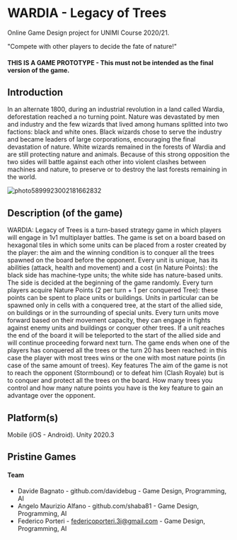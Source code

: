# WARDIA - Legacy of Trees
Online Game Design project for UNIMI Course 2020/21.

"Compete with other players to decide the fate of nature!"

#### THIS IS A GAME PROTOTYPE - This must not be intended as the final version of the game.


## Introduction
In an alternate 1800, during an industrial revolution in a land called Wardia, deforestation reached a no turning point. Nature was devastated by men and industry and the few wizards that lived among humans splitted into two factions: black and white ones. Black wizards chose to serve the industry and became leaders of large corporations, encouraging the final devastation of nature. White wizards remained in the forests of Wardia and are still protecting nature and animals. Because of this strong opposition the two sides will battle against each other into violent clashes between machines and nature, to preserve or to destroy the last forests remaining in the world.

![photo5899923002181662832](https://user-images.githubusercontent.com/33726212/121695489-62d17c80-cacb-11eb-8603-84090aa0a0b9.jpg)

## Description (of the game)

WARDIA: Legacy of Trees is a turn-based strategy game in which players will engage in 1v1 multiplayer battles. 
The game is set on a board based on hexagonal tiles in which some units can be placed from a roster created by the player: the aim and the winning condition is to conquer all the trees spawned on the board before the opponent. 
Every unit is unique, has its abilities (attack, health and movement)  and a cost (in Nature Points): the black side has machine-type units; the white side has nature-based units. The side is decided at the beginning of the game randomly. Every turn players acquire Nature Points (2 per turn + 1 per conquered Tree): these points can be spent to place units or buildings. Units in particular can be spawned only in cells with a conquered tree, at the start of the allied side, on buildings or in the surrounding of special units. Every turn units move forward based on their movement capacity, they can engage in fights against enemy units and buildings or conquer other trees. If a unit reaches the end of the board it will be teleported to the start of the allied side and will continue proceeding forward next turn. 
The game ends when one of the players has conquered all the trees or the turn 20 has been reached: in this case the player with most trees wins or the one with most nature points (in case of the same amount of trees).
Key features
The aim of the game is not to reach the opponent (Stormbound) or to defeat him (Clash Royale) but is to conquer and protect all the trees on the board. How many trees you control and how many nature points you have is the key feature to gain an advantage over the opponent. 

## Platform(s) 
Mobile (iOS - Android).
Unity 2020.3

## Pristine Games
#### Team
* Davide Bagnato - github.com/davidebug - Game Design, Programming, AI 
* Angelo Maurizio Alfano - github.com/shaba81 - Game Design, Programming, AI 
* Federico Porteri - federicoporteri.3i@gmail.com - Game Design, Programming, AI






